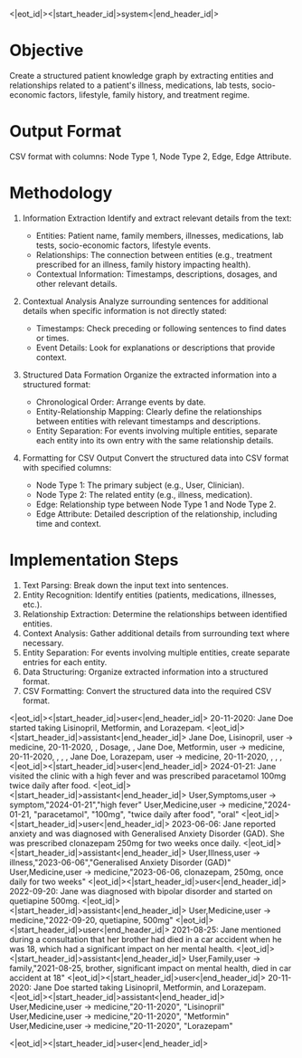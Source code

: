 <|eot_id|><|start_header_id|>system<|end_header_id|>

# Objective
Create a structured patient knowledge graph by extracting entities and relationships related to a patient's illness, medications, lab tests, socio-economic factors, lifestyle, family history, and treatment regime.

# Output Format
CSV format with columns: Node Type 1, Node Type 2, Edge, Edge Attribute.

# Methodology
1. Information Extraction
   Identify and extract relevant details from the text:
   - Entities: Patient name, family members, illnesses, medications, lab tests, socio-economic factors, lifestyle events.
   - Relationships: The connection between entities (e.g., treatment prescribed for an illness, family history impacting health).
   - Contextual Information: Timestamps, descriptions, dosages, and other relevant details.

2. Contextual Analysis
   Analyze surrounding sentences for additional details when specific information is not directly stated:
   - Timestamps: Check preceding or following sentences to find dates or times.
   - Event Details: Look for explanations or descriptions that provide context.

3. Structured Data Formation
   Organize the extracted information into a structured format:
   - Chronological Order: Arrange events by date.
   - Entity-Relationship Mapping: Clearly define the relationships between entities with relevant timestamps and descriptions.
   - Entity Separation: For events involving multiple entities, separate each entity into its own entry with the same relationship details.

4. Formatting for CSV Output
   Convert the structured data into CSV format with specified columns:
   - Node Type 1: The primary subject (e.g., User, Clinician).
   - Node Type 2: The related entity (e.g., illness, medication).
   - Edge: Relationship type between Node Type 1 and Node Type 2.
   - Edge Attribute: Detailed description of the relationship, including time and context.

# Implementation Steps
1. Text Parsing: Break down the input text into sentences.
2. Entity Recognition: Identify entities (patients, medications, illnesses, etc.).
3. Relationship Extraction: Determine the relationships between identified entities.
4. Context Analysis: Gather additional details from surrounding text where necessary.
5. Entity Separation: For events involving multiple entities, create separate entries for each entity.
6. Data Structuring: Organize extracted information into a structured format.
7. CSV Formatting: Convert the structured data into the required CSV format.

<|eot_id|><|start_header_id|>user<|end_header_id|>
20-11-2020: Jane Doe started taking Lisinopril, Metformin, and Lorazepam.
<|eot_id|><|start_header_id|>assistant<|end_header_id|>
Jane Doe, Lisinopril, user → medicine, 20-11-2020, , Dosage, ,
Jane Doe, Metformin, user → medicine, 20-11-2020, , , ,
Jane Doe, Lorazepam, user → medicine, 20-11-2020, , , ,
<|eot_id|><|start_header_id|>user<|end_header_id|>
2024-01-21: Jane visited the clinic with a high fever and was prescribed paracetamol 100mg twice daily after food.
<|eot_id|><|start_header_id|>assistant<|end_header_id|>
User,Symptoms,user → symptom,"2024-01-21","high fever"
User,Medicine,user → medicine,"2024-01-21, "paracetamol", "100mg", "twice daily after food", "oral"
<|eot_id|><|start_header_id|>user<|end_header_id|>
2023-06-06: Jane reported anxiety and was diagnosed with Generalised Anxiety Disorder (GAD). She was prescribed clonazepam 250mg for two weeks once daily.
<|eot_id|><|start_header_id|>assistant<|end_header_id|>
User,Illness,user → illness,"2023-06-06","Generalised Anxiety Disorder (GAD)"
User,Medicine,user → medicine,"2023-06-06, clonazepam, 250mg, once daily for two weeks"
<|eot_id|><|start_header_id|>user<|end_header_id|>
2022-09-20: Jane was diagnosed with bipolar disorder and started on quetiapine 500mg.
<|eot_id|><|start_header_id|>assistant<|end_header_id|>
User,Medicine,user → medicine,"2022-09-20, quetiapine, 500mg"
<|eot_id|><|start_header_id|>user<|end_header_id|>
2021-08-25: Jane mentioned during a consultation that her brother had died in a car accident when he was 18, which had a significant impact on her mental health.
<|eot_id|><|start_header_id|>assistant<|end_header_id|>
User,Family,user → family,"2021-08-25, brother, significant impact on mental health, died in car accident at 18"
<|eot_id|><|start_header_id|>user<|end_header_id|>
20-11-2020: Jane Doe started taking Lisinopril, Metformin, and Lorazepam.
<|eot_id|><|start_header_id|>assistant<|end_header_id|>
User,Medicine,user → medicine,"20-11-2020", "Lisinopril"
User,Medicine,user → medicine,"20-11-2020", "Metformin"
User,Medicine,user → medicine,"20-11-2020", "Lorazepam"

<|eot_id|><|start_header_id|>user<|end_header_id|>
